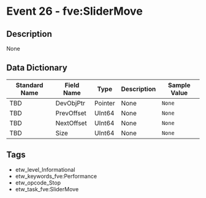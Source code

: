 # Event 26 - fve:SliderMove

## Description
None

## Data Dictionary
|Standard Name|Field Name|Type|Description|Sample Value|
|---|---|---|---|---|
|TBD|DevObjPtr|Pointer|None|`None`|
|TBD|PrevOffset|UInt64|None|`None`|
|TBD|NextOffset|UInt64|None|`None`|
|TBD|Size|UInt64|None|`None`|

## Tags
* etw_level_Informational
* etw_keywords_fve:Performance
* etw_opcode_Stop
* etw_task_fve:SliderMove